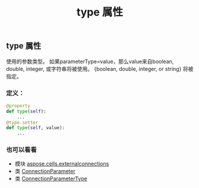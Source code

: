 ﻿---
title: type 属性
second_title: Aspose.Cells for Python via .NET API 参考文献
description:
type: docs
weight: 80
url: /zh/python-net/aspose.cells.externalconnections/connectionparameter/type/
is_root: false
---
## type 属性

使用的参数类型。
如果parameterType=value，那么value来自boolean, double, integer,
或字符串将被使用。
{boolean, double, integer, or string} 将被指定。
### 定义：
```python
@property
def type(self):
    ...
@type.setter
def type(self, value):
    ...
```

### 也可以看看
* 模块 [aspose.cells.externalconnections](../../)
* 类 [ConnectionParameter](/cells/zh/python-net/aspose.cells.externalconnections/connectionparameter)
* 类 [ConnectionParameterType](/cells/zh/python-net/aspose.cells.externalconnections/connectionparametertype)
